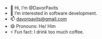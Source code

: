 - 👋 Hi, I’m @DavorPavits
- 👀 I’m interested in software development.
- 📫 davorpavits@gmail.com
- 😄 Pronouns: He/ Him
- ⚡ Fun fact: I drink too much coffee.

<!---
DavorPavits/DavorPavits is a ✨ special ✨ repository because its `README.md` (this file) appears on your GitHub profile.
You can click the Preview link to take a look at your changes.
--->
